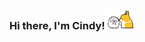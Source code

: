 <!-- <p vertical-align: "middle">Hi there, I'm Cindy </p> <img src="https://github.com/cin-day/cin-day/blob/main/billdbird.gif" width="100" vertical-align: middle/> -->

### Hi there, I'm Cindy!<img src="https://github.com/cin-day/cin-day/blob/main/billdbird.gif" width="50"/>

<!--
**cin-day/cin-day** is a ✨ _special_ ✨ repository because its `README.md` (this file) appears on your GitHub profile.

Here are some ideas to get you started:

- 🔭 I’m currently working on ...
- 🌱 I’m currently learning ...
- 👯 I’m looking to collaborate on ...
- 🤔 I’m looking for help with ...
- 💬 Ask me about ...
- 📫 How to reach me: ...
- 😄 Pronouns: ...
- ⚡ Fun fact: ...
-->
